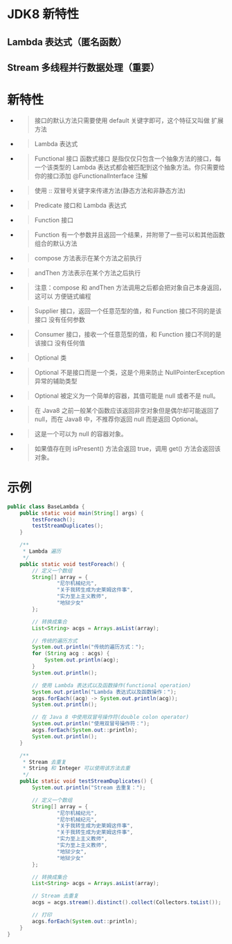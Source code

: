 # JDK8 新特性

## Lambda 表达式（匿名函数）
## Stream 多线程并行数据处理（重要）
# 新特性
- > 接口的默认方法只需要使用 default 关键字即可，这个特征又叫做 扩展方法
- > Lambda 表达式
- > Functional 接口 函数式接口 是指仅仅只包含一个抽象方法的接口，每一个该类型的 Lambda 表达式都会被匹配到这个抽象方法。你只需要给你的接口添加 @FunctionalInterface 注解
- > 使用 :: 双冒号关键字来传递方法(静态方法和非静态方法)
- > Predicate 接口和 Lambda 表达式
- > Function 接口
- > Function 有一个参数并且返回一个结果，并附带了一些可以和其他函数组合的默认方法
- > compose 方法表示在某个方法之前执行
- > andThen 方法表示在某个方法之后执行
- > 注意：compose 和 andThen 方法调用之后都会把对象自己本身返回，这可以 方便链式编程
- > Supplier 接口，返回一个任意范型的值，和 Function 接口不同的是该接口 没有任何参数
- > Consumer 接口，接收一个任意范型的值，和 Function 接口不同的是该接口 没有任何值
- > Optional 类
- > Optional 不是接口而是一个类，这是个用来防止 NullPointerException 异常的辅助类型
- > Optional 被定义为一个简单的容器，其值可能是 null 或者不是 null。
- > 在 Java8 之前一般某个函数应该返回非空对象但是偶尔却可能返回了 null，而在 Java8 中，不推荐你返回 null 而是返回 Optional。
- > 这是一个可以为 null 的容器对象。
- > 如果值存在则 isPresent() 方法会返回 true，调用 get() 方法会返回该对象。
# 示例
```java
public class BaseLambda {
    public static void main(String[] args) {
        testForeach();
        testStreamDuplicates();
    }

    /**
     * Lambda 遍历
     */
    public static void testForeach() {
        // 定义一个数组
        String[] array = {
                "尼尔机械纪元",
                "关于我转生成为史莱姆这件事",
                "实力至上主义教师",
                "地狱少女"
        };

        // 转换成集合
        List<String> acgs = Arrays.asList(array);

        // 传统的遍历方式
        System.out.println("传统的遍历方式：");
        for (String acg : acgs) {
            System.out.println(acg);
        }
        System.out.println();

        // 使用 Lambda 表达式以及函数操作(functional operation)
        System.out.println("Lambda 表达式以及函数操作：");
        acgs.forEach((acg) -> System.out.println(acg));
        System.out.println();

        // 在 Java 8 中使用双冒号操作符(double colon operator)
        System.out.println("使用双冒号操作符：");
        acgs.forEach(System.out::println);
        System.out.println();
    }

    /**
     * Stream 去重复
     * String 和 Integer 可以使用该方法去重
     */
    public static void testStreamDuplicates() {
        System.out.println("Stream 去重复：");

        // 定义一个数组
        String[] array = {
                "尼尔机械纪元",
                "尼尔机械纪元",
                "关于我转生成为史莱姆这件事",
                "关于我转生成为史莱姆这件事",
                "实力至上主义教师",
                "实力至上主义教师",
                "地狱少女",
                "地狱少女"
        };

        // 转换成集合
        List<String> acgs = Arrays.asList(array);

        // Stream 去重复
        acgs = acgs.stream().distinct().collect(Collectors.toList());

        // 打印
        acgs.forEach(System.out::println);
    }
}
```
